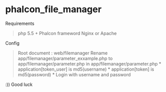 # phalcon_file_manager

Requirements 
  > php 5.5 +
  > Phalcon frameword
  > Nginx or Apache
  
Config 
  > Root document : web/filemanager
  > Rename app/filemanager/parameter_exxample.php to app/filemanager/parameter.php
  > in app/filemanager/parameter.php
      * application[token_user] is md5(username)
      * application[token] is md5(password)
      * Login with username and password

:)) Good luck
